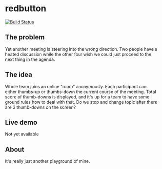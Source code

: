 # redbutton
[![Build Status](https://travis-ci.org/viktorasm/redbutton.svg?branch=master)](https://travis-ci.org/viktorasm/redbutton)

## The problem
Yet another meeting is steering into the wrong direction. Two people have a heated discussion while the other four
wish we could just proceed to the next thing in the agenda.


## The idea
Whole team joins an online "room" anonymously. Each participant can either thumbs-up or thumbs-down the current 
course of the meeting. Total score of thumb-downs is displayed, and it's up for a team to have some ground rules
how to deal with that. Do we stop and change topic after there are 3 thumb-downs on the screen? 

## Live demo
Not yet available

## About
It's really just another playground of mine.
